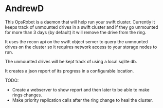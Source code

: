 AndrewD
=======

This OpsRobot is a daemon that will help run your swift cluster.
Currently it keeps track of unmounted drives in a swift cluster
and if they go unmounted for more than 3 days (by default) it
will remove the drive from the ring.

It uses the recon api on the swift object server to query the unmounted drives
on the cluster so it requires network access to your storage nodes to run.

The unmounted drives will be kept track of using a local sqlite db.

It creates a json report of its progress in a configurable location.

TODO:
- Create a webserver to show report and then later to be able to make rings changes.
- Make priority replication calls after the ring change to heal the cluster.
